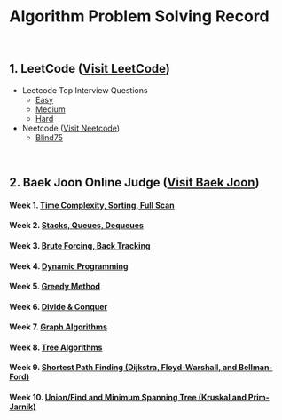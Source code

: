 # Algorithm Problem Solving Record

<br>

## 1. LeetCode ([Visit LeetCode](./LeetCode/2024_internship_prep/main.md))
- Leetcode Top Interview Questions
  - [Easy](leetcode/2024_internship_prep/top_interview_questions_easy/main.md)
  - [Medium](leetcode/2024_internship_prep/top_interview_questions_medium/main.md)
  - [Hard](leetcode/2024_internship_prep/top_interview_questions_hard/main.md)
- Neetcode ([Visit Neetcode](https://neetcode.io/))
  - [Blind75](leetcode/2024_internship_prep/neetcode/blind75/main.md)

<br>

## 2. Baek Joon Online Judge ([Visit Baek Joon](https://www.acmicpc.net/))
<!-- ### [:blue_book: Review Note](./BaekJoon/Review/review_note.md) -->
#### Week 1. [Time Complexity, Sorting, Full Scan](./BaekJoon/Solutions/Week1/contents.md)
#### Week 2. [Stacks, Queues, Dequeues](./BaekJoon/Solutions/Week2/contents.md)
#### Week 3. [Brute Forcing, Back Tracking](./BaekJoon/Solutions/Week3/contents.md)
#### Week 4. [Dynamic Programming](./BaekJoon/Solutions/Week4/contents.md)
#### Week 5. [Greedy Method](./BaekJoon/Solutions/Week5/contents.md)
#### Week 6. [Divide & Conquer](./BaekJoon/Solutions/Week6/contents.md)
#### Week 7. [Graph Algorithms](./BaekJoon/Solutions/Week7/contents.md)
#### Week 8. [Tree Algorithms](./BaekJoon/Solutions/Week8/contents.md)
#### Week 9. [Shortest Path Finding (Dijkstra, Floyd-Warshall, and Bellman-Ford)](./BaekJoon/Solutions/Week9/contents.md)
#### Week 10. [Union/Find and Minimum Spanning Tree (Kruskal and Prim-Jarnik)](./BaekJoon/Solutions/Week10/contents.md)
